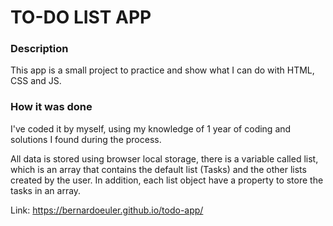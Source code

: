 # TO-DO LIST APP

### Description
This app is a small project to practice and show what I can do with HTML, CSS and JS. 

### How it was done
I've coded it by myself, using my knowledge of 1 year of coding and solutions I found during the process.

All data is stored using browser local storage, there is a variable called list, which is an array that contains the default list (Tasks) and the other lists created by the user. In addition, each list object have a property to store the tasks in an array.

Link: https://bernardoeuler.github.io/todo-app/
